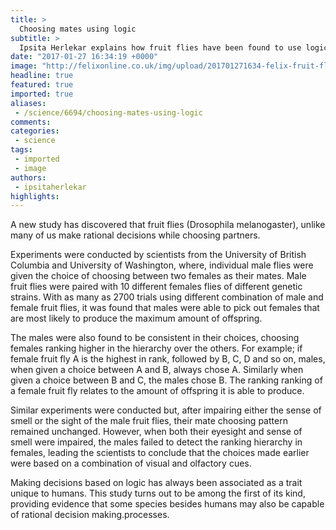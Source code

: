 ```yaml
---
title: >
  Choosing mates using logic
subtitle: >
  Ipsita Herlekar explains how fruit flies have been found to use logical reasoning when choosing partners
date: "2017-01-27 16:34:19 +0000"
image: "http://felixonline.co.uk/img/upload/201701271634-felix-fruit-fly7.jpg"
headline: true
featured: true
imported: true
aliases:
 - /science/6694/choosing-mates-using-logic
comments:
categories:
 - science
tags:
 - imported
 - image
authors:
 - ipsitaherlekar
highlights:
---
```


A new study has discovered that fruit flies (Drosophila melanogaster), unlike many of us make rational decisions while choosing partners.

Experiments were conducted by scientists from the University of British Columbia and University of Washington, where, individual male flies were given the choice of choosing between two females as their mates. Male fruit flies were paired with 10 different females flies of different genetic strains. With as many as 2700 trials using different combination of male and female fruit flies, it was found that males were able to pick out females that are most likely to produce the maximum amount of offspring.

The males were also found to be consistent in their choices, choosing females ranking higher in the hierarchy over the others.  For example;  if female fruit fly A is the highest in rank, followed by B, C, D and so on, males, when given a choice between A and B, always chose A. Similarly when given a choice between B and C, the males chose B. The ranking ranking of a female fruit fly relates to the amount of offspring it is able to produce.

Similar experiments were conducted but, after impairing either the sense of smell or the sight of the male fruit flies, their mate choosing pattern remained unchanged. However, when both their eyesight and sense of smell were impaired, the males failed to detect the ranking hierarchy in females, leading the scientists to conclude that the choices made earlier were based on a combination of visual and olfactory cues.

Making decisions based on logic has always been associated as a trait unique to humans.  This study turns out to be among the first of its kind, providing evidence that some species besides humans may also be capable of rational decision making.processes.
